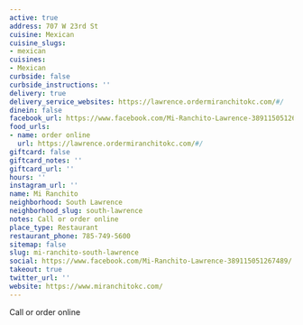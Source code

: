```yaml
---
active: true
address: 707 W 23rd St
cuisine: Mexican
cuisine_slugs:
- mexican
cuisines:
- Mexican
curbside: false
curbside_instructions: ''
delivery: true
delivery_service_websites: https://lawrence.ordermiranchitokc.com/#/
dinein: false
facebook_url: https://www.facebook.com/Mi-Ranchito-Lawrence-389115051267489/
food_urls:
- name: order online
  url: https://lawrence.ordermiranchitokc.com/#/
giftcard: false
giftcard_notes: ''
giftcard_url: ''
hours: ''
instagram_url: ''
name: Mi Ranchito
neighborhood: South Lawrence
neighborhood_slug: south-lawrence
notes: Call or order online
place_type: Restaurant
restaurant_phone: 785-749-5600
sitemap: false
slug: mi-ranchito-south-lawrence
social: https://www.facebook.com/Mi-Ranchito-Lawrence-389115051267489/
takeout: true
twitter_url: ''
website: https://www.miranchitokc.com/
---
```


Call or order online